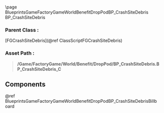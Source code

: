 \page BlueprintsGameFactoryGameWorldBenefitDropPodBP_CrashSiteDebris BP_CrashSiteDebris
### Parent Class :
[FGCrashSiteDebris](@ref ClassScriptFGCrashSiteDebris)
### Asset Path :
<b><blockquote>/Game/FactoryGame/World/Benefit/DropPod/BP_CrashSiteDebris.BP_CrashSiteDebris_C</blockquote></b>
## Components

@ref BlueprintsGameFactoryGameWorldBenefitDropPodBP_CrashSiteDebrisBillboard

